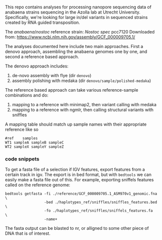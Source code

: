 This repo contains analyses for processing nanopore sequencing data of anabaena strains sequencing in the Azolla lab at Utrecht University.
Specifically, we're looking for large in/del variants in sequenced strains created by RNA guided transposition.

The _anabaena_/_nostoc_ reference strain: _Nostoc spec_ pcc7120 
Downloaded from: https://www.ncbi.nlm.nih.gov/assembly/GCF_000009705.1/


The analyses documented here include two main approaches. 
First a denovo approach, assembling the anabaena genomes one by one,
and second a reference based approach.

The denovo approach includes:
1. de-novo assembly with flye (dir `denovo`)
2. assembly polishing with medaka (dir `denovo/sample/polished-medaka`)

The reference based approach can take various reference-sample combinations and do:
1. mapping to a reference with minimap2, then variant calling with medaka
2. mapping to a reference with ngmlr, then calling structural variants with sniffles

A mapping table should match up sample names with their appropriate reference like so
```
#ref	samples
WT1	sampleA sampleB sampleC
WT2	sampleX sampleY sampleZ
```

### code snippets
To get a fasta file of a selection if IGV features, export features from a certain track in igv.
The export is in bed format, but with `bedtools` we can easily make a fasta file out of this.
For example, exporting sniffels features called on the reference genome: 
```
bedtools getfasta -fi ./reference/GCF_000009705.1_ASM970v1_genomic.fna   \
                  -bed ./haplotypes_ref/sniffles/sniffles_features.bed   \
                  -fo ./haplotypes_ref/sniffles/sniffels_features.fa     \
                  -name+
```
The fasta output can be blasted to nr, or alligned to some other piece of DNA that is of interest.



